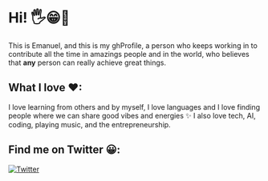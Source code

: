 # Hi! 🖐😁🤞

This is Emanuel, and this is my ghProfile, a person who keeps working in to contribute all the time in amazings people and in the world, who believes that **any** person can really achieve great things.

## What I love ❤:

I love learning from others and by myself, I love languages and I love finding people where we can share good vibes and energies ✨ I also love tech, AI, coding, playing music, and the entrepreneurship.


## Find me on Twitter 😀:
[![Twitter](https://img.shields.io/twitter/url/https/twitter.com/cloudposse.svg?style=social&label=Follow%20%40EmaCastilloZam)](https://twitter.com/emacastillozam)
